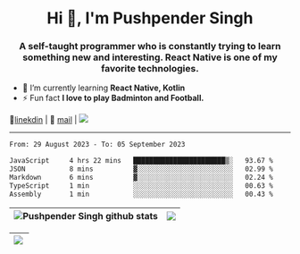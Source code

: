 <h1 align="center">Hi 👋, I'm Pushpender Singh</h1>
<h3 align="center">A self-taught programmer who is constantly trying to learn something new and interesting. React Native is one of my favorite technologies.</h3>

- 🌱 I’m currently learning **React Native, Kotlin**
- ⚡ Fun fact **I love to play Badminton and Football.**

👔[linekdin](https://www.linkedin.com/in/pushpender-singh-240061202/) | 📧 [mail](mailto:pushpendersingh694@gmail.com) | ![](https://komarev.com/ghpvc/?username=pushpender-singh-ap&color=blue)


---

<!--START_SECTION:waka-->

```txt
From: 29 August 2023 - To: 05 September 2023

JavaScript     4 hrs 22 mins   ███████████████████████▒░   93.67 %
JSON           8 mins          ▓░░░░░░░░░░░░░░░░░░░░░░░░   02.99 %
Markdown       6 mins          ▓░░░░░░░░░░░░░░░░░░░░░░░░   02.24 %
TypeScript     1 min           ░░░░░░░░░░░░░░░░░░░░░░░░░   00.63 %
Assembly       1 min           ░░░░░░░░░░░░░░░░░░░░░░░░░   00.43 %
```

<!--END_SECTION:waka-->

| <a><img align="center" src="https://github-readme-stats-iota-ecru-15.vercel.app/api?username=pushpender-singh-ap&show_icons=true&include_all_commits=true&theme=buefy&hide_border=true" alt="Pushpender Singh github stats" /></a> | <a><img align="center" src="https://github-readme-stats-iota-ecru-15.vercel.app/api/top-langs/?username=pushpender-singh-ap&layout=compact&theme=buefy&hide_border=true" /></a> |
| ------------- | ------------- |

| <a> <img align="left" src="https://github-readme-streak-stats.herokuapp.com/?user=pushpender-singh-ap" /></br> </a> |
| ------------- |
